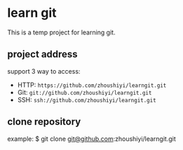 # learn git
This is a temp project for learning git.

## project address
support 3 way to access:
* HTTP: `https://github.com/zhoushiyi/learngit.git`
* Git: `git://github.com/zhoushiyi/learngit.git`
* SSH: `ssh://github.com/zhoushiyi/learngit.git`

## clone repository
example:
    $ git clone git@github.com:zhoushiyi/learngit.git
